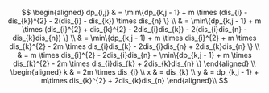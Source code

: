 $$
\begin{aligned}
dp_{i,j} & = \min\{dp_{k,j - 1} + m \times (dis_{i} - dis_{k})^{2} - 2(dis_{i} - dis_{k}) \times dis_{n} \} \\
& = \min\{dp_{k,j - 1} + m \times (dis_{i}^{2} + dis_{k}^{2} - 2dis_{i}dis_{k}) - 2(dis_{i}dis_{n} - dis_{k}dis_{n}) \} \\
& = \min\{dp_{k,j - 1} + m \times dis_{i}^{2} + m \times dis_{k}^{2} - 2m \times dis_{i}dis_{k} - 2dis_{i}dis_{n} + 2dis_{k}dis_{n} \} \\
& = m \times dis_{i}^{2} - 2dis_{i}dis_{n} + \min\{dp_{k,j - 1} + m \times dis_{k}^{2} - 2m \times dis_{i}dis_{k} + 2dis_{k}dis_{n} \}
\end{aligned} \\
\begin{aligned}
k & = 2m \times dis_{i} \\
x & = dis_{k} \\
y & = dp_{k,j - 1} + m\times dis_{k}^{2} + 2dis_{k}dis_{n}
\end{aligned}\\
$$